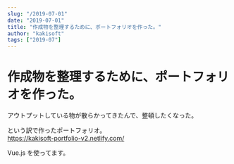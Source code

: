 ```yaml
---
slug: "/2019-07-01"
date: "2019-07-01"
title: "作成物を整理するために、ポートフォリオを作った。"
author: "kakisoft"
tags: ["2019-07"]
---
```


# 作成物を整理するために、ポートフォリオを作った。

アウトプットしている物が散らかってきたんで、整頓したくなった。  

という訳で作ったポートフォリオ。  
<https://kakisoft-portfolio-v2.netlify.com/>  

Vue.js を使ってます。  



